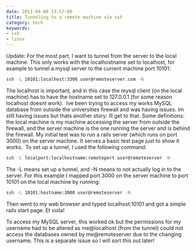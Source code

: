 ```yaml
---
date: 2011-04-08 13:57:00
title: Tunneling to a remote machine via ssh
category: tech
keywords:
- ssh
- linux
---
```




Update: For the most part, I want to tunnel from the server to the local machine. This only works with the localhostname set to localhost, for example to tunnel a mysql server to the current machine port 10101:

``` bash
ssh -L 10101:localhost:3306 user@remoteserver.com -N
```

The localhost is important, and in this case the mysql client (on the local machine) has to have the hostname set to 127.0.0.1 (for some reason localhost doesnt work). 
Ive been trying to access my works MySQL database from outside the universities firewall and was having issues. Im still having issues but thats another story: Ill get to that.
Some definitions: the local machine is my machine accessing the server from outside the firewall, and the server machine is the one running the server and is behind the firewall.
My initial test was to run a rails server (which runs on port 3000) on the server machine. It serves a basic test page just to show it works. 
To set up a tunnel, I used the following command:

``` bash
ssh -L localport:localhostname:remoteport user@remoteserver -N
```

The -L means set up a tunnel, and -N means to not actually log in to the server. For this example I mapped port 3000 on the server machine to port 10101 on the local machine by running:

``` bash
ssh -L 10101:hostname:3000 user@remoteserver -N
```

Then went to my web browser and typed localhost:10101 and got a simple rails start page. Et voila!

To access my MySQL server, this worked ok but the permissions for my username had to be altered as me@localhost (from the tunnel) could not access the databases owned by me@remoteserver due to the changing username. This is a separate issue so I will sort this out later!
